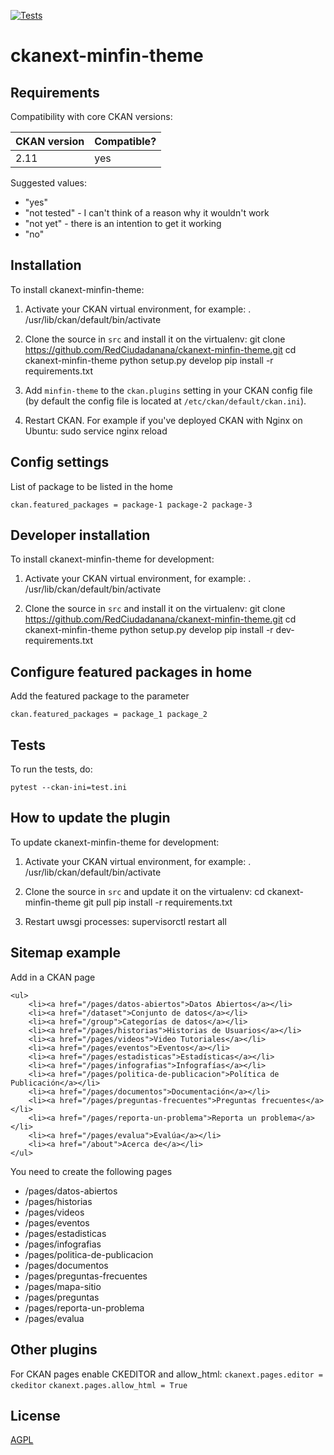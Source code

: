 [![Tests](https://github.com/RedCiudadanana/ckanext-minfin-theme/workflows/Tests/badge.svg?branch=main)](https://github.com/RedCiudadanana/ckanext-minfin-theme/actions)

# ckanext-minfin-theme

## Requirements

Compatibility with core CKAN versions:

| CKAN version    | Compatible?   |
| --------------- | ------------- |
| 2.11             | yes    |

Suggested values:

* "yes"
* "not tested" - I can't think of a reason why it wouldn't work
* "not yet" - there is an intention to get it working
* "no"


## Installation

To install ckanext-minfin-theme:

1. Activate your CKAN virtual environment, for example:
    . /usr/lib/ckan/default/bin/activate

2. Clone the source in `src` and install it on the virtualenv:
    git clone https://github.com/RedCiudadanana/ckanext-minfin-theme.git
    cd ckanext-minfin-theme
    python setup.py develop
    pip install -r requirements.txt

3. Add `minfin-theme` to the `ckan.plugins` setting in your CKAN
    config file (by default the config file is located at `/etc/ckan/default/ckan.ini`).

4. Restart CKAN. For example if you've deployed CKAN with Nginx on Ubuntu:
    sudo service nginx reload

## Config settings

List of package to be listed in the home

`ckan.featured_packages = package-1 package-2 package-3`

## Developer installation

To install ckanext-minfin-theme for development:

1. Activate your CKAN virtual environment, for example:
    . /usr/lib/ckan/default/bin/activate

2. Clone the source in `src` and install it on the virtualenv:
    git clone https://github.com/RedCiudadanana/ckanext-minfin-theme.git
    cd ckanext-minfin-theme
    python setup.py develop
    pip install -r dev-requirements.txt

## Configure featured packages in home

Add the featured package to the parameter
```
ckan.featured_packages = package_1 package_2
```

## Tests

To run the tests, do:

    pytest --ckan-ini=test.ini

## How to update the plugin

To update ckanext-minfin-theme for development:

1. Activate your CKAN virtual environment, for example:
    . /usr/lib/ckan/default/bin/activate

2. Clone the source in `src` and update it on the virtualenv:
    cd ckanext-minfin-theme
    git pull
    pip install -r requirements.txt

3. Restart uwsgi processes:
    supervisorctl restart all

## Sitemap example

Add in a CKAN page

```
<ul>
    <li><a href="/pages/datos-abiertos">Datos Abiertos</a></li>
    <li><a href="/dataset">Conjunto de datos</a></li>
    <li><a href="/group">Categorías de datos</a></li>
    <li><a href="/pages/historias">Historias de Usuarios</a></li>
    <li><a href="/pages/videos">Video Tutoriales</a></li>
    <li><a href="/pages/eventos">Eventos</a></li>
    <li><a href="/pages/estadisticas">Estadísticas</a></li>
    <li><a href="/pages/infografias">Infografías</a></li>
    <li><a href="/pages/politica-de-publicacion">Política de Publicación</a></li>
    <li><a href="/pages/documentos">Documentación</a></li>
    <li><a href="/pages/preguntas-frecuentes">Preguntas frecuentes</a></li>
    <li><a href="/pages/reporta-un-problema">Reporta un problema</a></li>
    <li><a href="/pages/evalua">Evalúa</a></li>
    <li><a href="/about">Acerca de</a></li>
</ul>
```

You need to create the following pages

- /pages/datos-abiertos
- /pages/historias
- /pages/videos
- /pages/eventos
- /pages/estadisticas
- /pages/infografias
- /pages/politica-de-publicacion
- /pages/documentos
- /pages/preguntas-frecuentes
- /pages/mapa-sitio
- /pages/preguntas
- /pages/reporta-un-problema
- /pages/evalua

## Other plugins

For CKAN pages enable CKEDITOR and allow_html:
`ckanext.pages.editor = ckeditor`
`ckanext.pages.allow_html = True`

## License

[AGPL](https://www.gnu.org/licenses/agpl-3.0.en.html)
